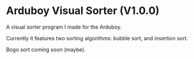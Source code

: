 # Arduboy Visual Sorter (V1.0.0)
A visual sorter program I made for the Arduboy.

Currently it features two sorting algorithms: bubble sort, and insertion sort.

Bogo sort coming soon (maybe).
